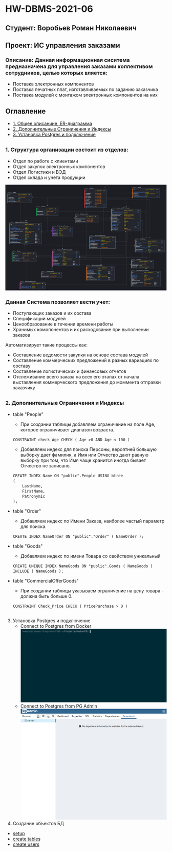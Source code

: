 # HW-DBMS-2021-06
## Студент: **Воробьев Роман Николаевич**
## Проект: **ИС управления заказами**
### Описание: Данная информационная сиситема предназначена для управления заказами коллективом сотрудников, целью которых вляется:
- Поставка электронных компонентов
- Поставка печатных плат, изготавливаемых по заданию заказчика
- Поставка модулей с монтажом электронных компонентов на них

## Оглавление
- [1. Общее описаниие, ER-диаграмма](#1)
- [2. Дополнительные Ограничения и Индексы](#2)
- [3. Установка Postgres и подключение](#3)

## <a id="1" />
###  1. Структура организации состоит из отделов:
- Отдел по работе с клиентами
- Отдел закупок электронных компонентов
- Отдел Логистики и ВЭД
- Отдел склада и учета продукции

<code>![ER-diagramm](/OrderManagementSysytem.png "ER-diagramm")</code>

### Данная Система позволяет вести учет:
+ Поступающих заказов и их состава
+ Спецификаций модулей
+ Ценообразование в течении времени работы
+ Хранимых комопонентов и их расходование при выполнении заказов

Автоматизирует такие процессы как:
+ Составление ведомости закупки на основе состава модулей
+ Составление коммерческих предложений в разных вариациях по составу
+ Составление логистических и финансовых отчетов
+ Отслеживание всего заказа на всех его этапах от начала выставления коммерческого предложения до моммента отправки заказчику

## <a id="2" /> 
### 2. Дополнительные Ограничения и Индексы
- table "People"
    - При создании таблицы добавляем ограничение на поле Age, которое ограничивает диапазон возраста.

    ```
    CONSTRAINT check_Age CHECK ( Age >0 AND Age < 100 )
    ```
   - Добавляем индекс для поиска Персоны, вероятней большую выборку дает фамилия, а Имя или Отчество дают равную выборку при том, что Имя чаще хранится иногда бывает Отчество не записано.

    ```
    CREATE INDEX Name ON "public".People USING btree
    (
        LastName,
        FirstName, 
        Patronymic
    );
    ```

- table "Order"
    - Добавляем индекс по Имени Заказа, наиболее частый параметр для поиска.
    ```
    CREATE INDEX NameOrder ON "public"."Order" ( NameOrder );
    ```
- table "Goods"
    - Добавляем индекс по имени Товара со свойством уникальный
    ```
    CREATE UNIQUE INDEX NameGoods ON "public".Goods ( NameGoods ) INCLUDE ( NameGoods );
    ```
- table "CommercialOfferGoods"
    - При создании таблицы указываем ограничение на цену товара - должна быть больше 0.
    ```
    CONSTRAINT Check_Price CHECK ( PricePurchase > 0 )
    ```
## <a id="3" /> 
3. Установка Postgres и подключение
    - Connect to Postgres from Docker![gif](./dockerConn.gif)
    - Connect to Postgres from PG Admin![gif](./pgAdminConn.gif)
4. Создание объектов БД
- [setup](./sql_scripts/pg-setup.sql)
- [create tables](./sql_scripts/create_tables.sql)
- [create users](./sql_scripts/create_users.sql)
